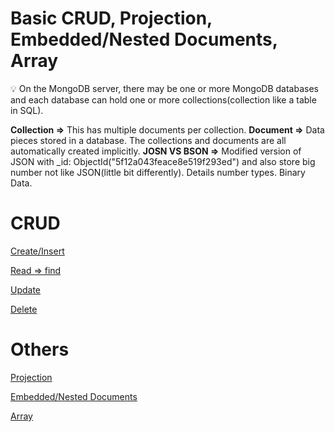 # Basic CRUD, Projection, Embedded/Nested Documents, Array

<aside>
💡 On the MongoDB server, there may be one or more MongoDB databases and each database can hold one or more collections(collection like a table in SQL).

**Collection ⇒** This has multiple documents per collection.
**Document ⇒** Data pieces stored in a database.
The collections and documents are all automatically created implicitly.
**JOSN VS BSON  ⇒** Modified version of JSON with _id: ObjectId("5f12a043feace8e519f293ed") and also store big number not like JSON(little bit differently). Details number types. Binary Data.

</aside>

# CRUD

[Create/Insert](Basic%20CRUD,%20Projection,%20Embedded%20Nested%20Documents,%202573ad6e6bb242388cbc26991a98be29/Create%20Insert%20b1aa016852e54f15a4f6e628f8517c96.md)

[Read ⇒ find](Basic%20CRUD,%20Projection,%20Embedded%20Nested%20Documents,%202573ad6e6bb242388cbc26991a98be29/Read%20%E2%87%92%20find%206a14b12836d04bd8afeed5f170137102.md)

[Update](Basic%20CRUD,%20Projection,%20Embedded%20Nested%20Documents,%202573ad6e6bb242388cbc26991a98be29/Update%20cb98acba429f4bdb8626122c568d06e3.md)

[Delete](Basic%20CRUD,%20Projection,%20Embedded%20Nested%20Documents,%202573ad6e6bb242388cbc26991a98be29/Delete%20e7728782d5884b9ab4c06327cdc59535.md)

# Others

[Projection](Basic%20CRUD,%20Projection,%20Embedded%20Nested%20Documents,%202573ad6e6bb242388cbc26991a98be29/Projection%209f95c6fcf97e46ee96fd389f899a0c5b.md)

[Embedded/Nested Documents](Basic%20CRUD,%20Projection,%20Embedded%20Nested%20Documents,%202573ad6e6bb242388cbc26991a98be29/Embedded%20Nested%20Documents%207489c40078eb40aa925e54ba41c70954.md)

[Array](Basic%20CRUD,%20Projection,%20Embedded%20Nested%20Documents,%202573ad6e6bb242388cbc26991a98be29/Array%207fb582b8435344cbacbad378af3e136a.md)